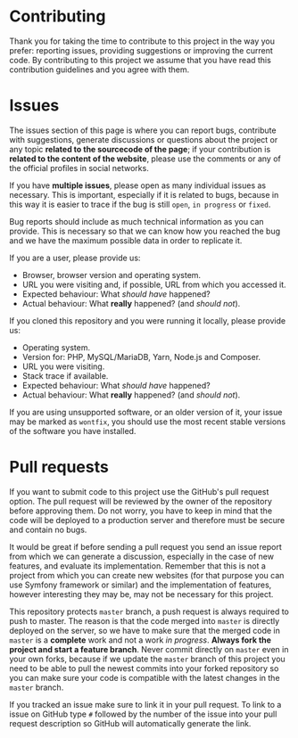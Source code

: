 # Contributing
Thank you for taking the time to contribute to this project in the way you prefer:
reporting issues, providing suggestions or improving the current code.
By contributing to this project we assume that you have read this contribution
guidelines and you agree with them.

# Issues
The issues section of this page is where you can report bugs, contribute
with suggestions, generate discussions or questions about the project
or any topic **related to the sourcecode of the page**; if your contribution
is **related to the content of the website**, please use the comments or any of
the official profiles in social networks.

If you have **multiple issues**, please open as many individual issues as
necessary. This is important, especially if it is related to bugs, because
in this way it is easier to trace if the bug is still `open`,
`in progress` or `fixed`.

Bug reports should include as much technical information as you can provide.
This is necessary so that we can know how you reached the bug and we have
the maximum possible data in order to replicate it.

If you are a user, please provide us:

* Browser, browser version and operating system.
* URL you were visiting and, if possible, URL from which you accessed it.
* Expected behaviour: What *should have* happened?
* Actual behaviour: What **really** happened? (and *should not*).

If you cloned this repository and you were running it locally, please provide us:

* Operating system.
* Version for: PHP, MySQL/MariaDB, Yarn, Node.js and Composer.
* URL you were visiting.
* Stack trace if available.
* Expected behaviour: What *should have* happened?
* Actual behaviour: What **really** happened? (and *should not*).

If you are using unsupported software, or an older version of it, your issue
may be marked as `wontfix`, you should use the most recent stable versions of
the software you have installed.

# Pull requests
If you want to submit code to this project use the GitHub's pull request option.
The pull request will be reviewed by the owner of the repository before approving
them. Do not worry, you have to keep in mind that the code will be deployed to a
production server and therefore must be secure and contain no bugs.

It would be great if before sending a pull request you send an issue report from
which we can generate a discussion, especially in the case of new features, and
evaluate its implementation. Remember that this is not a project from which you
can create new websites (for that purpose you can use Symfony framework or similar)
and the implementation of features, however interesting they may be, may not be
necessary for this project.

This repository protects `master` branch, a push request is always required to
push to master. The reason is that the code merged into `master` is directly
deployed on the server, so we have to make sure that the merged code in `master`
is a **complete** work and not a work *in progress*. **Always fork the project
and start a feature branch**. Never commit directly on `master` even in your
own forks, because if we update the `master` branch of this project you need to
be able to pull the newest commits into your forked repository so you can make
sure your code is compatible with the latest changes in the `master` branch.

If you tracked an issue make sure to link it in your pull request. To link
to a issue on GitHub type `#` followed by the number of the issue into your
pull request description so GitHub will automatically generate the link.
